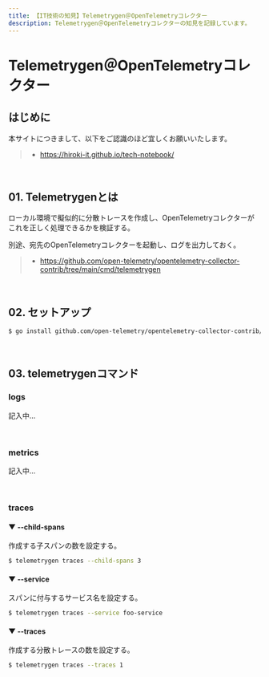 ```yaml
---
title: 【IT技術の知見】Telemetrygen＠OpenTelemetryコレクター
description: Telemetrygen＠OpenTelemetryコレクターの知見を記録しています。
---
```


# Telemetrygen＠OpenTelemetryコレクター

## はじめに

本サイトにつきまして、以下をご認識のほど宜しくお願いいたします。

> - https://hiroki-it.github.io/tech-notebook/

<br>

## 01. Telemetrygenとは

ローカル環境で擬似的に分散トレースを作成し、OpenTelemetryコレクターがこれを正しく処理できるかを検証する。

別途、宛先のOpenTelemetryコレクターを起動し、ログを出力しておく。

> - https://github.com/open-telemetry/opentelemetry-collector-contrib/tree/main/cmd/telemetrygen

<br>

## 02. セットアップ

```bash
$ go install github.com/open-telemetry/opentelemetry-collector-contrib/cmd/telemetrygen@latest
```

<br>

## 03. telemetrygenコマンド

### logs

記入中...

<br>

### metrics

記入中...

<br>

### traces

#### ▼ --child-spans

作成する子スパンの数を設定する。

```bash
$ telemetrygen traces --child-spans 3
```

#### ▼ --service

スパンに付与するサービス名を設定する。

```bash
$ telemetrygen traces --service foo-service
```

#### ▼ --traces

作成する分散トレースの数を設定する。

```bash
$ telemetrygen traces --traces 1
```

<br>
